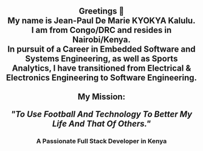 <h2 align="center">Greetings 👋</br>My name is Jean-Paul De Marie KYOKYA Kalulu.</br> I am from Congo/DRC and resides in Nairobi/Kenya.</br> In pursuit of a Career in Embedded Software and Systems Engineering, as well as Sports Analytics, I have transitioned from Electrical & Electronics Engineering to Software Engineering.</br></br> My Mission:</br><p><em>"To Use Football And Technology To Better My Life And That Of Others."</em></p></h2>

<h3 align="center">A Passionate Full Stack Developer in Kenya</h3>
